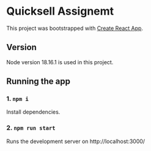# Quicksell Assignemt

This project was bootstrapped with [Create React App](https://github.com/facebook/create-react-app).

## Version
Node version 18.16.1 is used in this project.

## Running the app
### 1. `npm i`
Install dependencies.
### 2. `npm run start`
Runs the development server on http://localhost:3000/

